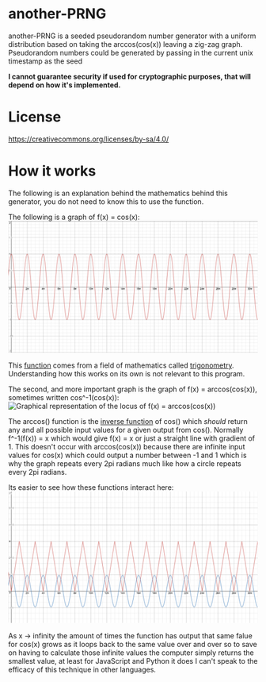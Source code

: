 # another-PRNG
another-PRNG is a seeded pseudorandom number generator with a uniform distribution based on taking the arccos(cos(x)) leaving a zig-zag graph.
Pseudorandom numbers could be generated by passing in the current unix timestamp as the seed

**I cannot guarantee security if used for cryptographic purposes, that will depend on how it's implemented.**

# License
https://creativecommons.org/licenses/by-sa/4.0/


# How it works

The following is an explanation behind the mathematics behind this generator, you do not need to know this to use the function.

The following is a graph of f(x) = cos(x):
![Graphical representation of the locus of f(x) = cos(x)](/graphs/cos(x).png)

This [function](https://en.wikipedia.org/wiki/Function_(mathematics)) comes from a field of mathematics called [trigonometry](https://en.wikipedia.org/wiki/Trigonometry). Understanding how this works on its own is not relevant to this program.

The second, and more important graph is the graph of f(x) = arccos(cos(x)), sometimes written cos^-1(cos(x)):
![Graphical representation of the locus of f(x) = arccos(cos(x))](/graphs/arccos(cos(x)).png)

The arccos() function is the [inverse function](https://en.wikipedia.org/wiki/Function_(mathematics)#Inverse_and_implicit_functions) of cos() which *should* return any and all possible input values for a given output from cos(). Normally f^-1(f(x)) = x which would give f(x) = x or just a straight line with gradient of 1. This doesn't occur with arccos(cos(x)) because there are infinite input values for cos(x) which could output a number between -1 and 1 which is why the graph repeats every 2pi radians much like how a circle repeats every 2pi radians.

Its easier to see how these functions interact here:
![Graphical representation of the loci of f(x) = arccos(cos(x)) and f(x) = cos(x)](/graphs/both.png)

As x -> infinity the amount of times the function has output that same falue for cos(x) grows as it loops back to the same value over and over so to save on having to calculate those infinite values the computer simply returns the smallest value, at least for JavaScript and Python it does I can't speak to the efficacy of this technique in other languages.
